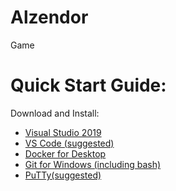 # Alzendor
Game

# Quick Start Guide:
Download and Install:
- [Visual Studio 2019](https://visualstudio.microsoft.com/downloads/)
- [VS Code (suggested)](https://visualstudio.microsoft.com/downloads/)
- [Docker for Desktop](https://www.docker.com/products/docker-desktop)
- [Git for Windows (including bash)](https://gitforwindows.org/)
- [PuTTy(suggested)](https://www.putty.org/)

